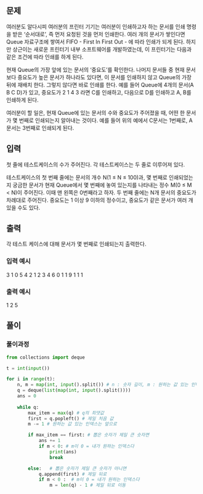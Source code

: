## 문제
여러분도 알다시피 여러분의 프린터 기기는 여러분이 인쇄하고자 하는 문서를 인쇄 명령을 받은 ‘순서대로’, 즉 먼저 요청된 것을 먼저 인쇄한다. 여러 개의 문서가 쌓인다면 Queue 자료구조에 쌓여서 FIFO - First In First Out - 에 따라 인쇄가 되게 된다. 하지만 상근이는 새로운 프린터기 내부 소프트웨어를 개발하였는데, 이 프린터기는 다음과 같은 조건에 따라 인쇄를 하게 된다.

현재 Queue의 가장 앞에 있는 문서의 ‘중요도’를 확인한다.
나머지 문서들 중 현재 문서보다 중요도가 높은 문서가 하나라도 있다면, 이 문서를 인쇄하지 않고 Queue의 가장 뒤에 재배치 한다. 그렇지 않다면 바로 인쇄를 한다.
예를 들어 Queue에 4개의 문서(A B C D)가 있고, 중요도가 2 1 4 3 라면 C를 인쇄하고, 다음으로 D를 인쇄하고 A, B를 인쇄하게 된다.

여러분이 할 일은, 현재 Queue에 있는 문서의 수와 중요도가 주어졌을 때, 어떤 한 문서가 몇 번째로 인쇄되는지 알아내는 것이다. 예를 들어 위의 예에서 C문서는 1번째로, A문서는 3번째로 인쇄되게 된다.

## 입력
첫 줄에 테스트케이스의 수가 주어진다. 각 테스트케이스는 두 줄로 이루어져 있다.

테스트케이스의 첫 번째 줄에는 문서의 개수 N(1 ≤ N ≤ 100)과, 몇 번째로 인쇄되었는지 궁금한 문서가 현재 Queue에서 몇 번째에 놓여 있는지를 나타내는 정수 M(0 ≤ M < N)이 주어진다. 이때 맨 왼쪽은 0번째라고 하자. 두 번째 줄에는 N개 문서의 중요도가 차례대로 주어진다. 중요도는 1 이상 9 이하의 정수이고, 중요도가 같은 문서가 여러 개 있을 수도 있다.

## 출력
각 테스트 케이스에 대해 문서가 몇 번째로 인쇄되는지 출력한다.

### 입력 예시
3
1 0
5
4 2
1 2 3 4
6 0
1 1 9 1 1 1


### 출력 예시
1
2
5

## 풀이
### 풀이과정

```python
from collections import deque

t = int(input())

for i in range(t):
    n, m = map(int, input().split()) # n : 숫자 길이, m : 원하는 값 있는 인덱스
    q = deque(list(map(int, input().split())))
    ans = 0
    
    while q:
        max_item = max(q) # q의 최댓값
        first = q.popleft() # 제일 처음 값
        m -= 1 # 원하는 값 있는 인덱스는 앞으로

        if max_item == first: # 뽑은 숫자가 제일 큰 숫자면
            ans += 1
            if m < 0: # m이 0 = 내가 원하는 인덱스다
                print(ans)
                break

        else:   # 뽑은 숫자가 제일 큰 숫자가 아니면
            q.append(first) # 제일 뒤로
            if m < 0 :  # m이 0 = 내가 원하는 인덱스다
                m = len(q) - 1 # 제일 뒤로 이동
```


